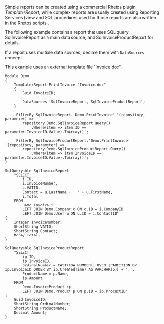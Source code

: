 Simple reports can be created using a commercial Rhetos plugin *TemplaterReport*, while complex reports are usually created using Reporting Services
(view and SQL procedures used for those reports are also written in the Rhetos scripts).

The following example contains a report that uses SQL query SqlInvoiceReport as a main data source, and SqlInvoiceProductReport for details.

If a report uses multiple data sources, declare them with `DataSources` concept.

This example uses an external template file "Invoice.doc".

```
Module Demo
{
    TemplaterReport PrintInvoice "Invoice.doc"
    {
        Guid InvoiceID;
                
        DataSources 'SqlInvoiceReport, SqlInvoiceProductReport';
    }
    
     FilterBy SqlInvoiceReport.'Demo.PrintInvoice' '(repository, parameter) =>
        repository.Demo.SqlInvoiceReport.Query()
            .Where(item => item.ID == parameter.InvoiceID.Value).ToArray()';

     FilterBy SqlInvoiceProductReport.'Demo.PrintInvoice' '(repository, parameter) =>
        repository.Demo.SqlInvoiceProductReport.Query()
            .Where(item => item.InvoiceID == parameter.InvoiceID.Value).ToArray()';
}
```

```
SqlQueryable SqlInvoiceReport
    "SELECT
        i.ID,
        i.InvoiceNumber,
        c.VATID,
        Contact = u.LastName + ' ' + u.FirstName,
        i.Total
    FROM
        Demo.Invoice i
        LEFT JOIN Demo.Company c ON c.ID = i.CompanyID
        LEFT JOIN Demo.User u ON u.ID = i.ContactID"
{
    Integer InvoiceNumber;
    ShortString VATID;
    ShortString Contact;
    Money Total;
}
```

```
SqlQueryable SqlInvoiceProductReport
    "SELECT
        ip.ID,
        ip.InvoiceID,
        OrdinalNumber = CAST(ROW_NUMBER() OVER (PARTITION BY ip.InvoiceID ORDER BY ip.CreatedTime) AS VARCHAR(5)) + '.',
        ProductName = p.Name,
        ip.Amount
    FROM
        Demo.InvoiceProduct ip
        LEFT JOIN Demo.Product p ON p.ID = ip.ProcuctID"
{
    Guid InvoiceID;
    ShortString OrdinalNumber;
    ShortString ProductName;
    Decimal Amount;
}
```